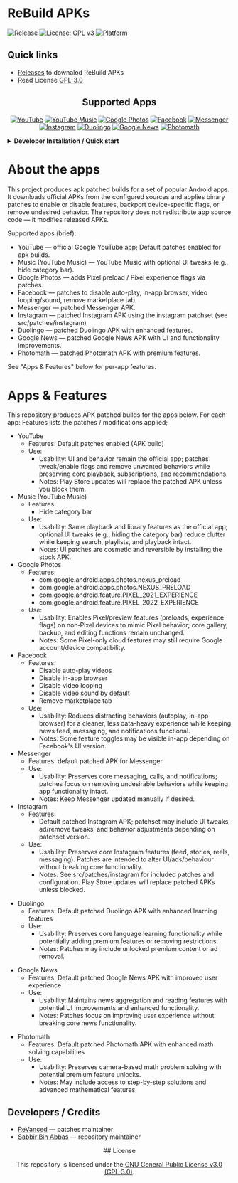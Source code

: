 # ReBuild APKs

[![Release](https://img.shields.io/github/v/release/sabbirba/rebuild?style=flat-square)](https://github.com/sabbirba/rebuild/releases)
[![License: GPL v3](https://img.shields.io/badge/License-GPLv3-blue?style=flat-square)](https://www.gnu.org/licenses/gpl-3.0.en.html)
[![Platform](https://img.shields.io/badge/Platform-Android-3ddc84?style=flat-square&logo=android&logoColor=white)](#apps--features)

## Quick links
- [Releases](https://github.com/sabbirba/rebuild/releases) to downalod ReBuild APKs
- Read License [GPL-3.0](https://github.com/sabbirba/rebuild/blob/main/LICENSE)

<div align="center">

## Supported Apps
<p>
  <a href="#youtube"><img alt="YouTube" src="https://img.shields.io/badge/-YouTube-FF0000?style=for-the-badge&logo=youtube&logoColor=white"/></a>
  <a href="#music"><img alt="YouTube Music" src="https://img.shields.io/badge/-Music-FF0000?style=for-the-badge&logo=youtubemusic&logoColor=white"/></a>
  <a href="#googlephotos"><img alt="Google Photos" src="https://img.shields.io/badge/-Photos-4285F4?style=for-the-badge&logo=googlephotos&logoColor=white"/></a>
  <a href="#facebook"><img alt="Facebook" src="https://img.shields.io/badge/-Facebook-1877F2?style=for-the-badge&logo=facebook&logoColor=white"/></a>
  <a href="#messenger"><img alt="Messenger" src="https://img.shields.io/badge/-Messenger-0084FF?style=for-the-badge&logo=messenger&logoColor=white"/></a>
  <a href="#instagram"><img alt="Instagram" src="https://img.shields.io/badge/-Instagram-E1306C?style=for-the-badge&logo=instagram&logoColor=white"/></a>
  <a href="#duolingo"><img alt="Duolingo" src="https://img.shields.io/badge/-Duolingo-58CC02?style=for-the-badge&logo=duolingo&logoColor=white"/></a>
  <a href="#googlenews"><img alt="Google News" src="https://img.shields.io/badge/-Google%20News-4285F4?style=for-the-badge&logo=googlenews&logoColor=white"/></a>
  <a href="#photomath"><img alt="Photomath" src="https://img.shields.io/badge/-Photomath-FF6B35?style=for-the-badge&logo=calculator&logoColor=white"/></a>
</p>

</div>
<details>
<summary><strong>Developer Installation / Quick start</strong></summary>

1. Clone the repo:
   ```bash
   git clone https://github.com/sabbirba/rebuild.git
   cd rebuild
   ```

2. Install [Ninja](https://ninja-build.org/) (if not already installed):
   - Using package manager (e.g., `apt`, `brew`, `choco`):
     ```bash
     # Example for Ubuntu
     sudo apt install ninja-build
     ```
   - Or download from the [Ninja releases page](https://github.com/ninja-build/ninja/releases).

3. Install [Rust](https://www.rust-lang.org/tools/install) (if not already installed):
   ```bash
   curl --proto '=https' --tlsv1.2 -sSf https://sh.rustup.rs | sh
   ```

4. Install [Android SDK Command-line Tools](https://developer.android.com/studio#command-tools) (if not already installed):
   - Download the Command-line Tools only option.
   - Extract and set up in `ANDROID_SDK_ROOT` (e.g., `~/Android/Sdk`).

5. Install required Android SDK packages:
   ```bash
   sdkmanager "platform-tools" "platforms;android-30" "build-tools;30.0.3"
   ```

6. Install [Git](https://git-scm.com/downloads) (if not already installed):
   - Download and install from the official website.

7. Install [Python 3](https://www.python.org/downloads/) (if not already installed):
   - Download and install from the official website.

8. Install [Docker](https://www.docker.com/get-started) (if not already installed):
   - Follow the official installation guide for your platform.

9. Build the project:
   ```bash
   ./build.sh
   ```

10. Find the built APKs in the `output/` directory.

</details>

# About the apps

This project produces apk patched builds for a set of popular Android apps. It downloads official APKs from the configured sources and applies binary patches to enable or disable features, backport device-specific flags, or remove undesired behavior. The repository does not redistribute app source code — it modifies released APKs.

Supported apps (brief):
- YouTube — official Google YouTube app; Default patches enabled for apk builds.
- Music (YouTube Music) — YouTube Music with optional UI tweaks (e.g., hide category bar).
- Google Photos — adds Pixel preload / Pixel experience flags via patches.
- Facebook — patches to disable auto-play, in-app browser, video looping/sound, remove marketplace tab.
- Messenger — patched Messenger APK.
- Instagram — patched Instagram APK using the instagram patchset (see src/patches/instagram)
- Duolingo — patched Duolingo APK with enhanced features.
- Google News — patched Google News APK with UI and functionality improvements.
- Photomath — patched Photomath APK with premium features.

See "Apps & Features" below for per-app features.

# Apps & Features

This repository produces APK patched builds for the apps below. For each app: Features lists the patches / modifications applied;

<a id="youtube"></a>
- YouTube
  - Features: Default patches enabled (APK build)
  - Use:
    - Usability: UI and behavior remain the official app; patches tweak/enable flags and remove unwanted behaviors while preserving core playback, subscriptions, and recommendations.
    - Notes: Play Store updates will replace the patched APK unless you block them.
<a id="music"></a>
- Music (YouTube Music)
  - Features:
    - Hide category bar
  - Use:
    - Usability: Same playback and library features as the official app; optional UI tweaks (e.g., hiding the category bar) reduce clutter while keeping search, playlists, and playback intact.
    - Notes: UI patches are cosmetic and reversible by installing the stock APK.
<a id="googlephotos"></a>
- Google Photos
  - Features:
    - com.google.android.apps.photos.nexus_preload
    - com.google.android.apps.photos.NEXUS_PRELOAD
    - com.google.android.feature.PIXEL_2021_EXPERIENCE
    - com.google.android.feature.PIXEL_2022_EXPERIENCE
  - Use:
    - Usability: Enables Pixel/preview features (preloads, experience flags) on non‑Pixel devices to mimic Pixel behavior; core gallery, backup, and editing functions remain unchanged.
    - Notes: Some Pixel-only cloud features may still require Google account/device compatibility.
<a id="facebook"></a>
- Facebook
  - Features:
    - Disable auto-play videos
    - Disable in-app browser
    - Disable video looping
    - Disable video sound by default
    - Remove marketplace tab
  - Use:
    - Usability: Reduces distracting behaviors (autoplay, in-app browser) for a cleaner, less data-heavy experience while keeping news feed, messaging, and notifications functional.
    - Notes: Some feature toggles may be visible in-app depending on Facebook's UI version.
<a id="messenger"></a>
- Messenger
  - Features: default patched APK for Messenger
  - Use:
    - Usability: Preserves core messaging, calls, and notifications; patches focus on removing undesirable behaviors while keeping app functionality intact.
    - Notes: Keep Messenger updated manually if desired.
<a id="instagram"></a>
- Instagram
  - Features:
    - Default patched Instagram APK; patchset may include UI tweaks, ad/remove tweaks, and behavior adjustments depending on patchset version.
  - Use:
    - Usability: Preserves core Instagram features (feed, stories, reels, messaging). Patches are intended to alter UI/ads/behaviour without breaking core functionality.
    - Notes: See src/patches/instagram for included patches and configuration. Play Store updates will replace patched APKs unless blocked.

<a id="duolingo"></a>
- Duolingo
  - Features: Default patched Duolingo APK with enhanced learning features
  - Use:
    - Usability: Preserves core language learning functionality while potentially adding premium features or removing restrictions.
    - Notes: Patches may include unlocked premium content or ad removal.

<a id="googlenews"></a>
- Google News
  - Features: Default patched Google News APK with improved user experience
  - Use:
    - Usability: Maintains news aggregation and reading features with potential UI improvements and enhanced functionality.
    - Notes: Patches focus on improving user experience without breaking core news functionality.

<a id="photomath"></a>
- Photomath
  - Features: Default patched Photomath APK with enhanced math solving capabilities
  - Use:
    - Usability: Preserves camera-based math problem solving with potential premium feature unlocks.
    - Notes: May include access to step-by-step solutions and advanced mathematical features.

## Developers / Credits

- [ReVanced](https://revanced.app) — patches maintainer
- [Sabbir Bin Abbas](https://sabbirba.pages.dev) — repository maintainer

<div align="center">
## License

This repository is licensed under the [GNU General Public License v3.0 (GPL-3.0)](https://github.com/sabbirba/rebuild/blob/main/LICENSE).
</div>